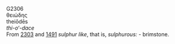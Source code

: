 <body>
  <p>G2306<br>  θειώδης  <br> theiōdēs  <br><i>thi-o‘-dace </i><br>From <a href="g2303.htm">2303</a> and <a href="g1491.htm">1491</a>  <i>sulphur</i> <i>like</i>, that is, <i>sulphurous:</i> - brimstone.<br></p>
 </body>